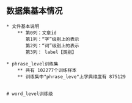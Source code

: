 ## 数据集基本情况
    
    * 文件基本说明
        ** 第0列：文章id  
           第1列：“字”级别上的表示 
           第2列：“词”级别上的表示  
           第3列： label【类别】
    
    * phrase_level训练集
        ** 共有 102277个训练样本
        ** 训练集中"phrase_leve"上字典维度有 875129 
    
    
    # word_level训练级
        
        
        
         

    